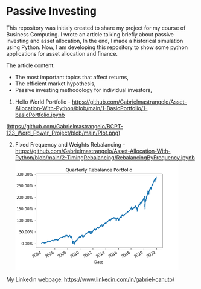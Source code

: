 # Passive Investing

This repository was initialy created to share my project for my course of Business Computing.
I wrote an article talking briefly about passive investing and asset allocation, 
In the end, I made a historical simulation using Python. Now, I am developing this repository to show some
python applications for asset allocation and finance.

The article content:
- The most important topics that affect returns,
- The efficient market hypothesis,
- Passive investing methodology for individual investors,

1. Hello World Portfolio - https://github.com/Gabrielmastrangelo/Asset-Allocation-With-Python/blob/main/1-BasicPortfolio/1-basicPortfolio.ipynb

(https://github.com/Gabrielmastrangelo/BCPT-123_Word_Power_Project/blob/main/Plot.png)

2. Fixed Frequency and Weights Rebalancing - https://github.com/Gabrielmastrangelo/Asset-Allocation-With-Python/blob/main/2-TimingRebalancing/RebalancingByFrequency.ipynb
![alt text](https://github.com/Gabrielmastrangelo/Asset-Allocation-With-Python/blob/main/2-TimingRebalancing/Plot.png)

My Linkedin webpage: https://www.linkedin.com/in/gabriel-canuto/
